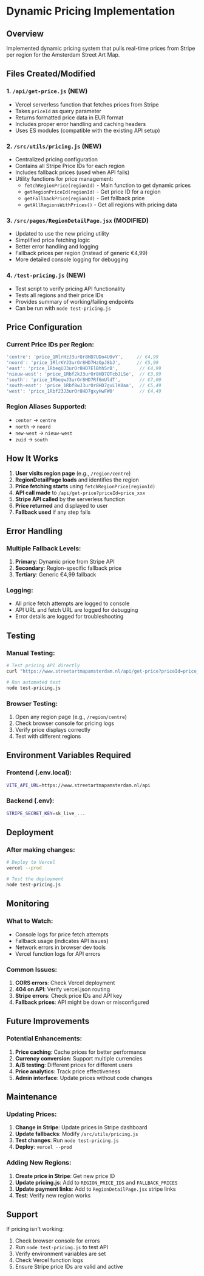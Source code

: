 # Dynamic Pricing Implementation

## Overview
Implemented dynamic pricing system that pulls real-time prices from Stripe per region for the Amsterdam Street Art Map.

## Files Created/Modified

### 1. `/api/get-price.js` (NEW)
- Vercel serverless function that fetches prices from Stripe
- Takes `priceId` as query parameter
- Returns formatted price data in EUR format
- Includes proper error handling and caching headers
- Uses ES modules (compatible with the existing API setup)

### 2. `/src/utils/pricing.js` (NEW)
- Centralized pricing configuration
- Contains all Stripe Price IDs for each region
- Includes fallback prices (used when API fails)
- Utility functions for price management:
  - `fetchRegionPrice(regionId)` - Main function to get dynamic prices
  - `getRegionPriceId(regionId)` - Get price ID for a region
  - `getFallbackPrice(regionId)` - Get fallback price
  - `getAllRegionsWithPrices()` - Get all regions with pricing data

### 3. `/src/pages/RegionDetailPage.jsx` (MODIFIED)
- Updated to use the new pricing utility
- Simplified price fetching logic
- Better error handling and logging
- Fallback prices per region (instead of generic €4,99)
- More detailed console logging for debugging

### 4. `/test-pricing.js` (NEW)
- Test script to verify pricing API functionality
- Tests all regions and their price IDs
- Provides summary of working/failing endpoints
- Can be run with `node test-pricing.js`

## Price Configuration

### Current Price IDs per Region:
```javascript
'centre': 'price_1RlrHzJ3urOr8HD7UDo4U0vY',     // €4,99
'noord': 'price_1RlrKYJ3urOr8HD7HzOpJ8bJ',      // €5,99
'east': 'price_1RbeqUJ3urOr8HD7ElBhh5rB',        // €4,99
'nieuw-west': 'price_1Rbf2kJ3urOr8HD7QTcbJLSo',  // €3,99
'south': 'price_1RbeqwJ3urOr8HD7Rf6mUldT',       // €7,00
'south-east': 'price_1Rbf8wJ3urOr8HD7gvLlK0aa',  // €5,49
'west': 'price_1Rbf23J3urOr8HD7gxyHwFW0'         // €4,49
```

### Region Aliases Supported:
- `center` → `centre`
- `north` → `noord`
- `new-west` → `nieuw-west`
- `zuid` → `south`

## How It Works

1. **User visits region page** (e.g., `/region/centre`)
2. **RegionDetailPage loads** and identifies the region
3. **Price fetching starts** using `fetchRegionPrice(regionId)`
4. **API call made** to `/api/get-price?priceId=price_xxx`
5. **Stripe API called** by the serverless function
6. **Price returned** and displayed to user
7. **Fallback used** if any step fails

## Error Handling

### Multiple Fallback Levels:
1. **Primary**: Dynamic price from Stripe API
2. **Secondary**: Region-specific fallback price
3. **Tertiary**: Generic €4,99 fallback

### Logging:
- All price fetch attempts are logged to console
- API URL and fetch URL are logged for debugging
- Error details are logged for troubleshooting

## Testing

### Manual Testing:
```bash
# Test pricing API directly
curl "https://www.streetartmapamsterdam.nl/api/get-price?priceId=price_1RlrHzJ3urOr8HD7UDo4U0vY"

# Run automated test
node test-pricing.js
```

### Browser Testing:
1. Open any region page (e.g., `/region/centre`)
2. Check browser console for pricing logs
3. Verify price displays correctly
4. Test with different regions

## Environment Variables Required

### Frontend (.env.local):
```bash
VITE_API_URL=https://www.streetartmapamsterdam.nl/api
```

### Backend (.env):
```bash
STRIPE_SECRET_KEY=sk_live_...
```

## Deployment

### After making changes:
```bash
# Deploy to Vercel
vercel --prod

# Test the deployment
node test-pricing.js
```

## Monitoring

### What to Watch:
- Console logs for price fetch attempts
- Fallback usage (indicates API issues)
- Network errors in browser dev tools
- Vercel function logs for API errors

### Common Issues:
1. **CORS errors**: Check Vercel deployment
2. **404 on API**: Verify vercel.json routing
3. **Stripe errors**: Check price IDs and API key
4. **Fallback prices**: API might be down or misconfigured

## Future Improvements

### Potential Enhancements:
1. **Price caching**: Cache prices for better performance
2. **Currency conversion**: Support multiple currencies
3. **A/B testing**: Different prices for different users
4. **Price analytics**: Track price effectiveness
5. **Admin interface**: Update prices without code changes

## Maintenance

### Updating Prices:
1. **Change in Stripe**: Update prices in Stripe dashboard
2. **Update fallbacks**: Modify `/src/utils/pricing.js`
3. **Test changes**: Run `node test-pricing.js`
4. **Deploy**: `vercel --prod`

### Adding New Regions:
1. **Create price in Stripe**: Get new price ID
2. **Update pricing.js**: Add to `REGION_PRICE_IDS` and `FALLBACK_PRICES`
3. **Update payment links**: Add to `RegionDetailPage.jsx` stripe links
4. **Test**: Verify new region works

## Support

If pricing isn't working:
1. Check browser console for errors
2. Run `node test-pricing.js` to test API
3. Verify environment variables are set
4. Check Vercel function logs
5. Ensure Stripe price IDs are valid and active

